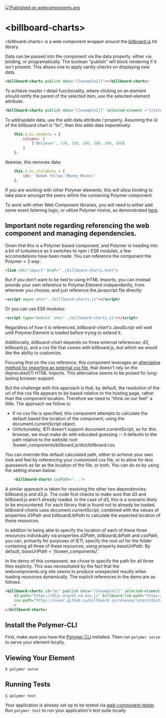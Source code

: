 [![Published on webcomponents.org](https://img.shields.io/badge/webcomponents.org-published-blue.svg)](https://www.webcomponents.org/element/bahrus/billboard-charts)

# \<billboard-charts\>

\<billboard-charts\> is a web component wrapper around the [billboard.js](https://naver.github.io/billboard.js/) hit library.

Data can be passed into the component via the data property, either via binding, or programatically.  The boolean "publish" will block rendering if it isn't present.  This allows one to apply sanity checks on displaying new data.

```html
<billboard-charts publish data="[[example1]]"></billboard-charts>
```

To achieve master / detail functionality, where clicking on an element should notify the parent of the selected item, use the selected-element attribute:

```html
<billboard-charts publish data="[[example1]]" selected-element ="{{selectedDataPoint}}"></billboard-charts>
```

To add/update data, use the add-data attribute / property.  Assuming the id of the billboard chart is "bc", then this adds data imperatively:

```JavaScript
    this.$.bc.newData = {
        columns: [
            ['Believer', 130, 150, 200, 300, 200, 100]
        ]
    };
```

likewise, this removes data:

```JavaScript
    this.$.bc.staleData = {
        ids: 'Bodak Yellow (Money Moves)'
    };
```

If you are working with other Polymer elements, this will allow binding to take place amongst the peers within the containing Polymer component.

To work with other Web Component libraries, you will need to either add some event listening logic, or utilize Polymer mixins, as demonstrated [here](https://www.webcomponents.org/element/bahrus/xtal-fetch).


## Important note regarding referencing the web component and managing dependencies.

Given that this is a Polymer based component, and Polymer is heading into a bit of turbulence as it switches to npm / ES6 modules, a few accomodations have been made.  You can reference the component the Polymer < 3 way:

```html
<link rel="import" href="../billboard-charts.html">
```

But if you don't want to be tied to using HTML Imports, you can instead provide your own reference to Polymer.Element independently, from wherever you choose, and just reference the javascript file directly:




```html
<script async src="../billboard-charts.js"></script>
```

Or you can use ES6 modules:

```html
<script type="module" src="../billboard-charts.js"></script>
```

Regardless of how it is referenced, _billboard-chart's_ JavaScript will wait until Polymer.Element is loaded before trying to extend it.

Additionally, _billboard-chart_ depends on three external references:  d3, billboard.js, and a css file that comes with billboard.js, but which we would like the ability to customize.


Focusing first on the css reference, this component leverages an [alternative method for importing an external css file](https://www.smashingmagazine.com/2016/12/styling-web-components-using-a-shared-style-sheet/#link-relstylesheet-in-the-shadow-dom), that doesn't rely on the deprecated(?) HTML Imports.  This alternative seems to  be poised for long-lasting browser support.

But the challenge with this approach is that, by default, the resolution of the url of the css file appears to be based relative to the hosting page, rather than the component location. Therefore we need to "think on our feet" a little.  The approach we follow is:

- If no css file is specified, this component attempts to calculate the default based the location of the component, using the document.currentScript object.  
- Unfortunately, IE11 doesn't support document.currentScript, so for this browser, we must make do with educated guessing -- it defaults to the path relative to the website root: /bower_components/billboard.js/dist/billboard.css. 

You can override this default calculated path, either to achieve your own look and feel by referencing your customized css file, or to allow for less guesswork as far as the location of the file, or both.  You can do so by using the setting shown below:

```html
    <billboard-charts cssPath="...">
``` 

A similar approach is taken for resolving the other two dependencies:  billboard.js and d3.js.  The code first checks to make sure that d3 and billboard.js aren't already loaded.  In the case of d3, this is a scenario likely to be encountered.  For each library that is found not to already be loaded,  _billboard-charts_ uses document.currentScript, combined with the values of properties d3Path and billboardLibPath to calculate the expected location of these resources.

In addition to being able to specify the location of each of these three resources individually via properties _d3Path_, _billboardLibPath_ and _cssPath_, you can, primarily for purposes of IE11, specify the root url for the folder containing all three of these resources, using property _baseUrlPath_.  By default, _baseUrlPath_ = '/bower_components/'. 

In the demo of this component, we chose to specify the path for all three files explictly.  This was necessitated by the fact that the webcomponents.org site seems to produce unexpected results when loading resources dynamically.  The explicit references in the demo are as follows:

```html
<billboard-charts id="bc" publish data="[[example1]]" selected-element ="{{selectedDataPoint}}"
    d3-path="https://d3js.org/d3.v4.min.js" billboard-lib-path="https://naver.github.io/billboard.js/release/latest/dist/billboard.min.js"
    css-path="https://naver.github.io/billboard.js/release/latest/dist/billboard.min.css"
    >
</billboard-charts>
```

## Install the Polymer-CLI

First, make sure you have the [Polymer CLI](https://www.npmjs.com/package/polymer-cli) installed. Then run `polymer serve` to serve your element locally.

## Viewing Your Element

```
$ polymer serve
```

## Running Tests

```
$ polymer test
```

Your application is already set up to be tested via [web-component-tester](https://github.com/Polymer/web-component-tester). Run `polymer test` to run your application's test suite locally.

